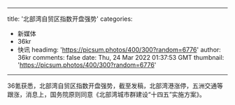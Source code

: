 
---
title: '北部湾自贸区指数开盘强势'
categories: 
 - 新媒体
 - 36kr
 - 快讯
headimg: 'https://picsum.photos/400/300?random=6776'
author: 36kr
comments: false
date: Thu, 24 Mar 2022 01:37:53 GMT
thumbnail: 'https://picsum.photos/400/300?random=6776'
---

<div>   
36氪获悉，北部湾自贸区指数开盘强势，截至发稿，北部湾港涨停，五洲交通等跟涨，消息上，国务院原则同意《北部湾城市群建设“十四五”实施方案》。  
</div>
            